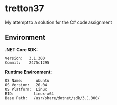 # tretton37
My attempt to a solution for the C# code assignment

Environment
-

__.NET Core SDK:__

    Version:   3.1.300
    Commit:    2475c1295
 
__Runtime Environment:__
    
    OS Name:      ubuntu
    OS Version:   20.04
    OS Platform:  Linux
    RID:         linux-x64
    Base Path:   /usr/share/dotnet/sdk/3.1.300/

